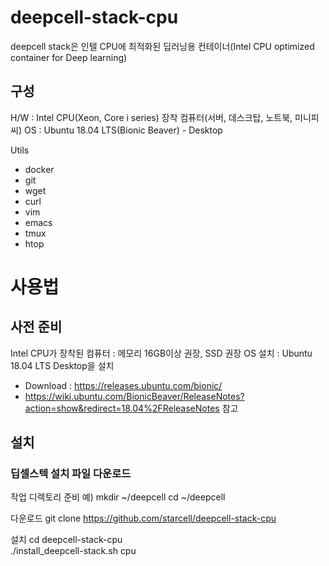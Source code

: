 # deepcell-stack-cpu

deepcell stack은 
인텔 CPU에 최적화된 딥러닝용 컨테이너(Intel CPU optimized container for Deep learning)

## 구성
H/W : Intel CPU(Xeon, Core i series) 장착 컴퓨터(서버, 데스크탑, 노트북, 미니피씨)
OS : Ubuntu 18.04 LTS(Bionic Beaver) - Desktop

Utils
* docker
* git
* wget
* curl
* vim
* emacs
* tmux
* htop

# 사용법

## 사전 준비
Intel CPU가 장착된 컴퓨터 : 메모리 16GB이상 권장, SSD 권장
OS 설치 : Ubuntu 18.04 LTS Desktop을 설치
 - Download : https://releases.ubuntu.com/bionic/
 - https://wiki.ubuntu.com/BionicBeaver/ReleaseNotes?action=show&redirect=18.04%2FReleaseNotes 참고

## 설치
### 딥셀스텍 설치 파일 다운로드

작업 디렉토리 준비
  예) 
  mkdir ~/deepcell
  cd ~/deepcell

다운로드
  git clone https://github.com/starcell/deepcell-stack-cpu

설치
  cd deepcell-stack-cpu  
  ./install_deepcell-stack.sh cpu